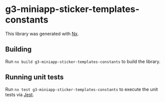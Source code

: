 # g3-miniapp-sticker-templates-constants

This library was generated with [Nx](https://nx.dev).

## Building

Run `nx build g3-miniapp-sticker-templates-constants` to build the library.

## Running unit tests

Run `nx test g3-miniapp-sticker-templates-constants` to execute the unit tests via [Jest](https://jestjs.io).
